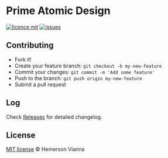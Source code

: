 # Prime Atomic Design

[![licence mit](https://img.shields.io/badge/license-MIT-blue.svg?style=flat-square)](http://hemersonvianna.mit-license.org/)
[![issues](https://img.shields.io/github/issues/prime-solutions/prime-atomic-design.svg?style=flat-square)](https://github.com/prime-solutions/prime-atomic-design/issues)

## Contributing

- Fork it!
- Create your feature branch: `git checkout -b my-new-feature`
- Commit your changes: `git commit -m 'Add some feature'`
- Push to the branch: `git push origin my-new-feature`
- Submit a pull request

## Log

Check [Releases](https://github.com/prime-solutions/prime-atomic-design/releases) for detailed changelog.

## License

[MIT license](http://hemersonvianna.mit-license.org/) © Hemerson Vianna
